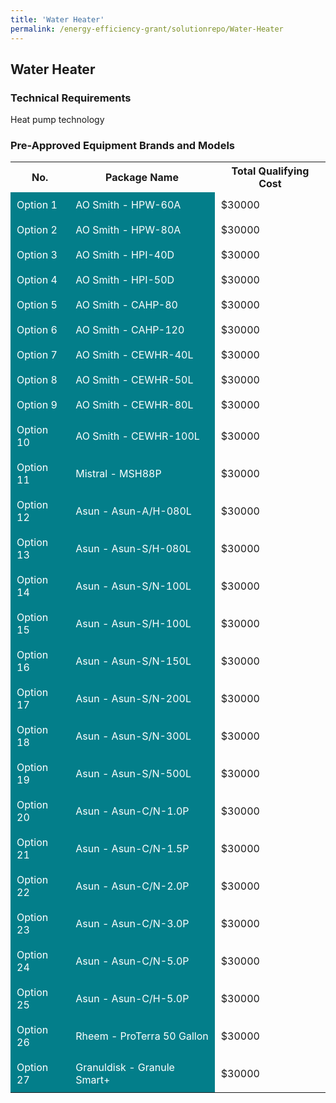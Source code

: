 ```yaml
---
title: 'Water Heater'
permalink: /energy-efficiency-grant/solutionrepo/Water-Heater
---
```


## Water Heater

### Technical Requirements

Heat pump technology 


### Pre-Approved Equipment Brands and Models

<table>
<tr>
<th><b>No.</b></th>
<th><b>Package Name</b></th>
<th><b>Total Qualifying Cost</b></th>
</tr>
<tr>
<td style='padding: 10px; background-color: #037E8A; color: #FFFFFF;'>Option 1</td>
<td style='padding: 10px; background-color: #037E8A; color: #FFFFFF;'>AO Smith - HPW-60A</td>
<td style='padding: 10px;'>$30000</td>
</tr>
<tr>
<td style='padding: 10px; background-color: #037E8A; color: #FFFFFF;'>Option 2</td>
<td style='padding: 10px; background-color: #037E8A; color: #FFFFFF;'>AO Smith - HPW-80A</td>
<td style='padding: 10px;'>$30000</td>
</tr>
<tr>
<td style='padding: 10px; background-color: #037E8A; color: #FFFFFF;'>Option 3</td>
<td style='padding: 10px; background-color: #037E8A; color: #FFFFFF;'>AO Smith - HPI-40D</td>
<td style='padding: 10px;'>$30000</td>
</tr>
<tr>
<td style='padding: 10px; background-color: #037E8A; color: #FFFFFF;'>Option 4</td>
<td style='padding: 10px; background-color: #037E8A; color: #FFFFFF;'>AO Smith - HPI-50D</td>
<td style='padding: 10px;'>$30000</td>
</tr>
<tr>
<td style='padding: 10px; background-color: #037E8A; color: #FFFFFF;'>Option 5</td>
<td style='padding: 10px; background-color: #037E8A; color: #FFFFFF;'>AO Smith - CAHP-80</td>
<td style='padding: 10px;'>$30000</td>
</tr>
<tr>
<td style='padding: 10px; background-color: #037E8A; color: #FFFFFF;'>Option 6</td>
<td style='padding: 10px; background-color: #037E8A; color: #FFFFFF;'>AO Smith - CAHP-120</td>
<td style='padding: 10px;'>$30000</td>
</tr>
<tr>
<td style='padding: 10px; background-color: #037E8A; color: #FFFFFF;'>Option 7</td>
<td style='padding: 10px; background-color: #037E8A; color: #FFFFFF;'>AO Smith - CEWHR-40L</td>
<td style='padding: 10px;'>$30000</td>
</tr>
<tr>
<td style='padding: 10px; background-color: #037E8A; color: #FFFFFF;'>Option 8</td>
<td style='padding: 10px; background-color: #037E8A; color: #FFFFFF;'>AO Smith - CEWHR-50L</td>
<td style='padding: 10px;'>$30000</td>
</tr>
<tr>
<td style='padding: 10px; background-color: #037E8A; color: #FFFFFF;'>Option 9</td>
<td style='padding: 10px; background-color: #037E8A; color: #FFFFFF;'>AO Smith - CEWHR-80L</td>
<td style='padding: 10px;'>$30000</td>
</tr>
<tr>
<td style='padding: 10px; background-color: #037E8A; color: #FFFFFF;'>Option 10</td>
<td style='padding: 10px; background-color: #037E8A; color: #FFFFFF;'>AO Smith - CEWHR-100L</td>
<td style='padding: 10px;'>$30000</td>
</tr>
<tr>
<td style='padding: 10px; background-color: #037E8A; color: #FFFFFF;'>Option 11</td>
<td style='padding: 10px; background-color: #037E8A; color: #FFFFFF;'>Mistral - MSH88P</td>
<td style='padding: 10px;'>$30000</td>
</tr>
<tr>
<td style='padding: 10px; background-color: #037E8A; color: #FFFFFF;'>Option 12</td>
<td style='padding: 10px; background-color: #037E8A; color: #FFFFFF;'>Asun - Asun-A/H-080L</td>
<td style='padding: 10px;'>$30000</td>
</tr>
<tr>
<td style='padding: 10px; background-color: #037E8A; color: #FFFFFF;'>Option 13</td>
<td style='padding: 10px; background-color: #037E8A; color: #FFFFFF;'>Asun - Asun-S/H-080L</td>
<td style='padding: 10px;'>$30000</td>
</tr>
<tr>
<td style='padding: 10px; background-color: #037E8A; color: #FFFFFF;'>Option 14</td>
<td style='padding: 10px; background-color: #037E8A; color: #FFFFFF;'>Asun - Asun-S/N-100L</td>
<td style='padding: 10px;'>$30000</td>
</tr>
<tr>
<td style='padding: 10px; background-color: #037E8A; color: #FFFFFF;'>Option 15</td>
<td style='padding: 10px; background-color: #037E8A; color: #FFFFFF;'>Asun - Asun-S/H-100L</td>
<td style='padding: 10px;'>$30000</td>
</tr>
<tr>
<td style='padding: 10px; background-color: #037E8A; color: #FFFFFF;'>Option 16</td>
<td style='padding: 10px; background-color: #037E8A; color: #FFFFFF;'>Asun - Asun-S/N-150L</td>
<td style='padding: 10px;'>$30000</td>
</tr>
<tr>
<td style='padding: 10px; background-color: #037E8A; color: #FFFFFF;'>Option 17</td>
<td style='padding: 10px; background-color: #037E8A; color: #FFFFFF;'>Asun - Asun-S/N-200L</td>
<td style='padding: 10px;'>$30000</td>
</tr>
<tr>
<td style='padding: 10px; background-color: #037E8A; color: #FFFFFF;'>Option 18</td>
<td style='padding: 10px; background-color: #037E8A; color: #FFFFFF;'>Asun - Asun-S/N-300L</td>
<td style='padding: 10px;'>$30000</td>
</tr>
<tr>
<td style='padding: 10px; background-color: #037E8A; color: #FFFFFF;'>Option 19</td>
<td style='padding: 10px; background-color: #037E8A; color: #FFFFFF;'>Asun - Asun-S/N-500L</td>
<td style='padding: 10px;'>$30000</td>
</tr>
<tr>
<td style='padding: 10px; background-color: #037E8A; color: #FFFFFF;'>Option 20</td>
<td style='padding: 10px; background-color: #037E8A; color: #FFFFFF;'>Asun - Asun-C/N-1.0P</td>
<td style='padding: 10px;'>$30000</td>
</tr>
<tr>
<td style='padding: 10px; background-color: #037E8A; color: #FFFFFF;'>Option 21</td>
<td style='padding: 10px; background-color: #037E8A; color: #FFFFFF;'>Asun - Asun-C/N-1.5P</td>
<td style='padding: 10px;'>$30000</td>
</tr>
<tr>
<td style='padding: 10px; background-color: #037E8A; color: #FFFFFF;'>Option 22</td>
<td style='padding: 10px; background-color: #037E8A; color: #FFFFFF;'>Asun - Asun-C/N-2.0P</td>
<td style='padding: 10px;'>$30000</td>
</tr>
<tr>
<td style='padding: 10px; background-color: #037E8A; color: #FFFFFF;'>Option 23</td>
<td style='padding: 10px; background-color: #037E8A; color: #FFFFFF;'>Asun - Asun-C/N-3.0P</td>
<td style='padding: 10px;'>$30000</td>
</tr>
<tr>
<td style='padding: 10px; background-color: #037E8A; color: #FFFFFF;'>Option 24</td>
<td style='padding: 10px; background-color: #037E8A; color: #FFFFFF;'>Asun - Asun-C/N-5.0P</td>
<td style='padding: 10px;'>$30000</td>
</tr>
<tr>
<td style='padding: 10px; background-color: #037E8A; color: #FFFFFF;'>Option 25</td>
<td style='padding: 10px; background-color: #037E8A; color: #FFFFFF;'>Asun - Asun-C/H-5.0P</td>
<td style='padding: 10px;'>$30000</td>
</tr>
<tr>
<td style='padding: 10px; background-color: #037E8A; color: #FFFFFF;'>Option 26</td>
<td style='padding: 10px; background-color: #037E8A; color: #FFFFFF;'>Rheem - ProTerra 50 Gallon</td>
<td style='padding: 10px;'>$30000</td>
</tr>
<tr>
<td style='padding: 10px; background-color: #037E8A; color: #FFFFFF;'>Option 27</td>
<td style='padding: 10px; background-color: #037E8A; color: #FFFFFF;'>Granuldisk - Granule Smart+</td>
<td style='padding: 10px;'>$30000</td>
</tr>
